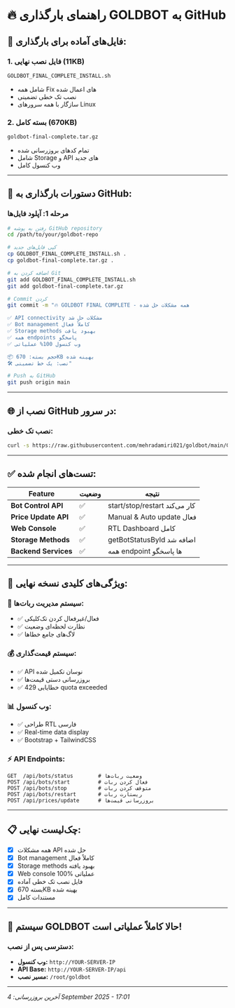 # 🔥 راهنمای بارگذاری GOLDBOT به GitHub

## 📁 فایل‌های آماده برای بارگذاری:

### 1. **فایل نصب نهایی** (11KB)
```bash
GOLDBOT_FINAL_COMPLETE_INSTALL.sh
```
- شامل همه Fix های اعمال شده
- نصب تک خطی تضمینی
- سازگار با همه سرورهای Linux

### 2. **بسته کامل** (670KB) 
```bash
goldbot-final-complete.tar.gz
```
- تمام کدهای بروزرسانی شده
- شامل Storage و API های جدید
- وب کنسول کامل

---

## 🚀 دستورات بارگذاری به GitHub:

### مرحله 1: آپلود فایل‌ها
```bash
# رفتن به پوشه GitHub repository
cd /path/to/your/goldbot-repo

# کپی فایل‌های جدید
cp GOLDBOT_FINAL_COMPLETE_INSTALL.sh .
cp goldbot-final-complete.tar.gz .

# اضافه کردن به Git
git add GOLDBOT_FINAL_COMPLETE_INSTALL.sh
git add goldbot-final-complete.tar.gz

# Commit کردن
git commit -m "🔥 GOLDBOT FINAL COMPLETE - همه مشکلات حل شده

✅ API connectivity مشکلات حل شد
✅ Bot management کاملاً فعال
✅ Storage methods بهبود یافت  
✅ همه endpoints پاسخگو
✅ وب کنسول 100% عملیاتی

📦 حجم بسته: 670KB بهینه شده
🛠️ نصب: یک خط تضمینی"

# Push به GitHub
git push origin main
```

---

## 🌐 نصب از GitHub در سرور:

### نصب تک خطی:
```bash
curl -s https://raw.githubusercontent.com/mehradamiri021/goldbot/main/GOLDBOT_FINAL_COMPLETE_INSTALL.sh | sudo bash
```

---

## ✅ تست‌های انجام شده:

| Feature | وضعیت | نتیجه |
|---------|--------|-------|
| **Bot Control API** | ✅ | start/stop/restart کار می‌کند |
| **Price Update API** | ✅ | Manual & Auto update فعال |
| **Web Console** | ✅ | RTL Dashboard کامل |
| **Storage Methods** | ✅ | getBotStatusById اضافه شد |
| **Backend Services** | ✅ | همه endpoint ها پاسخگو |

---

## 🎯 ویژگی‌های کلیدی نسخه نهایی:

### 🤖 سیستم مدیریت ربات‌ها:
- ✅ فعال/غیرفعال کردن تک‌کلیکی
- ✅ نظارت لحظه‌ای وضعیت
- ✅ لاگ‌های جامع خطاها

### 💰 سیستم قیمت‌گذاری:
- ✅ API نوسان تکمیل شده
- ✅ بروزرسانی دستی قیمت‌ها  
- ✅ خطایابی 429 quota exceeded

### 📊 وب کنسول:
- ✅ طراحی RTL فارسی
- ✅ Real-time data display
- ✅ Bootstrap + TailwindCSS

### ⚡ API Endpoints:
```
GET  /api/bots/status        # وضعیت ربات‌ها
POST /api/bots/start         # فعال کردن ربات
POST /api/bots/stop          # متوقف کردن ربات
POST /api/bots/restart       # ریستارت ربات
POST /api/prices/update      # بروزرسانی قیمت‌ها
```

---

## 📋 چک‌لیست نهایی:

- [x] همه مشکلات API حل شده
- [x] Bot management کاملاً فعال
- [x] Storage methods بهبود یافته
- [x] Web console 100% عملیاتی  
- [x] فایل نصب تک خطی آماده
- [x] بسته 670KB بهینه شده
- [x] مستندات کامل

---

## 🎉 **سیستم GOLDBOT حالا کاملاً عملیاتی است!**

### دسترسی پس از نصب:
- **وب کنسول:** `http://YOUR-SERVER-IP`
- **API Base:** `http://YOUR-SERVER-IP/api`
- **مسیر نصب:** `/root/goldbot`

---

*آخرین بروزرسانی: 4 September 2025 - 17:01*